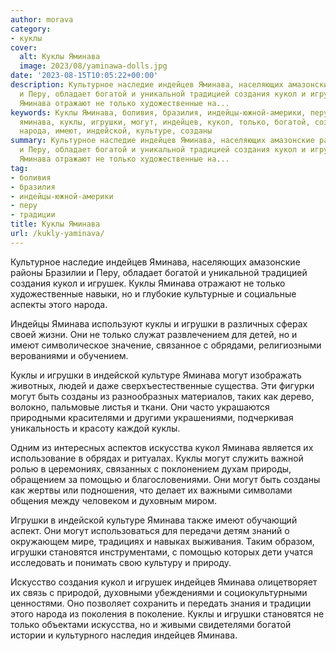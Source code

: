```yaml
---
author: morava
category:
- куклы
cover:
  alt: Куклы Яминава
  image: 2023/08/yaminawa-dolls.jpg
date: '2023-08-15T10:05:22+00:00'
description: Культурное наследие индейцев Яминава, населяющих амазонские районы Бразилии
  и Перу, обладает богатой и уникальной традицией создания кукол и игрушек. Куклы
  Яминава отражают не только художественные на...
keywords: Куклы Яминава, боливия, бразилия, индейцы-южной-америки, перу, традиции,
  яминава, куклы, игрушки, могут, индейцев, кукол, только, богатой, создания, игрушек,
  народа, имеют, индейской, культуре, созданы
summary: Культурное наследие индейцев Яминава, населяющих амазонские районы Бразилии
  и Перу, обладает богатой и уникальной традицией создания кукол и игрушек. Куклы
  Яминава отражают не только художественные на...
tag:
- боливия
- бразилия
- индейцы-южной-америки
- перу
- традиции
title: Куклы Яминава
url: /kukly-yaminava/
---
```


Культурное наследие индейцев Яминава, населяющих амазонские районы Бразилии и Перу, обладает богатой и уникальной традицией создания кукол и игрушек. Куклы Яминава отражают не только художественные навыки, но и глубокие культурные и социальные аспекты этого народа.

Индейцы Яминава используют куклы и игрушки в различных сферах своей жизни. Они не только служат развлечением для детей, но и имеют символическое значение, связанное с обрядами, религиозными верованиями и обучением.

Куклы и игрушки в индейской культуре Яминава могут изображать животных, людей и даже сверхъестественные существа. Эти фигурки могут быть созданы из разнообразных материалов, таких как дерево, волокно, пальмовые листья и ткани. Они часто украшаются природными красителями и другими украшениями, подчеркивая уникальность и красоту каждой куклы.

Одним из интересных аспектов искусства кукол Яминава является их использование в обрядах и ритуалах. Куклы могут служить важной ролью в церемониях, связанных с поклонением духам природы, обращением за помощью и благословениями. Они могут быть созданы как жертвы или подношения, что делает их важными символами общения между человеком и духовным миром.

Игрушки в индейской культуре Яминава также имеют обучающий аспект. Они могут использоваться для передачи детям знаний о окружающем мире, традициях и навыках выживания. Таким образом, игрушки становятся инструментами, с помощью которых дети учатся исследовать и понимать свою культуру и природу.

Искусство создания кукол и игрушек индейцев Яминава олицетворяет их связь с природой, духовными убеждениями и социокультурными ценностями. Оно позволяет сохранить и передать знания и традиции этого народа из поколения в поколение. Куклы и игрушки становятся не только объектами искусства, но и живыми свидетелями богатой истории и культурного наследия индейцев Яминава.